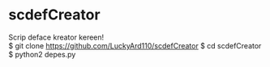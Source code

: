 # scdefCreator
Scrip deface kreator kereen!      
$ git clone https://github.com/LuckyArd110/scdefCreator
$ cd scdefCreator
$ python2 depes.py
